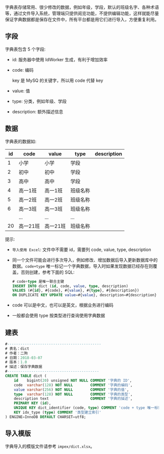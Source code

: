 字典表存储常用、很少修改的数据，例如年级，学段，默认的班级名字、各种术语等，通过文件导入系统，管理端只提供阅览功能，不提供编辑功能，这样就能尽量保证字典数据都是保存在文件中，所有平台都是用它们进行导入，方便重复利用。

## 字段

字典表包含 5 个字段:

* id: 服务器中使用 IdWorker 生成，有利于增加效率

* code: 编码

  key 是 MySQ 的关键字，所以用 code 代替 key

* value: 值

* type: 分类，例如年级、学段

* description: 额外描述信息

## 数据

字典表的数据如:

| id   | code     | value    | type     | description |
| ---- | -------- | -------- | -------- | ----------- |
| 1    | 小学     | 小学     | 学段     |             |
| 2    | 初中     | 初中     | 学段     |             |
| 3    | 高中     | 高中     | 学段     |             |
| 4    | 高一1班  | 高一1班  | 班级名称 |             |
| 5    | 高一2班  | 高一2班  | 班级名称 |             |
| 6    | 高一3班  | 高一3班  | 班级名称 |             |
|      | ...      | ...      | ...      |             |
| 20   | 高一21班 | 高一21班 | 班级名称 |             |


提示: 

* `导入使用 Excel`: 文件中不需要 id，需要列 code, value, type, description

* 同一个文件可能会进行多次导入，例如修改、增加数据后导入更新数据库中的数据。`code+type` 唯一标记一个字典数据，导入时如果发现数据已经存在则覆盖，否则创建，参考下面的 SQL:

  ```sql
  # code+type 是唯一联合主键
  INSERT INTO dict (id, code, value, type, description) 
  VALUES (#{id}, #{code}, #{value}, #{type}, #{description})
  ON DUPLICATE KEY UPDATE value=#{value}, description=#{description}
  ```

* code 可以是中文，也可以是英文，根据业务进行编码

* 一般都会使用 type 按类型进行查询使用字典数据

## 建表

```sql
#-------------------------------------------
# 表名：dict
# 作者：二狗
# 日期：2018-03-07
# 版本：1.0
# 描述：保存字典数据
#------------------------------------------
CREATE TABLE dict (
    id    bigint(20) unsigned NOT NULL COMMENT '字典的 ID',
    code  varchar(128) NOT NULL        COMMENT '字典的编码',
    value varchar(256) NOT NULL        COMMENT '字典的值',
    type  varchar(128) NOT NULL        COMMENT '字典的类型',
    description text                   COMMENT '字典的描述',
    PRIMARY KEY (id),
    UNIQUE KEY dict_identifier (code, type) COMMENT 'code + type 唯一标记一个字典数据',
    KEY idx_type (type) COMMENT '类型建立索引'
) ENGINE=InnoDB DEFAULT CHARSET=utf8;
```

## 导入模版

字典导入的模版文件请参考 `impex/dict.xlsx`。